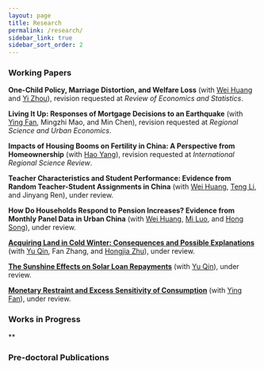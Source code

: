 ```yaml
---
layout: page
title: Research
permalink: /research/
sidebar_link: true
sidebar_sort_order: 2
---
```



### Working Papers
**One-Child Policy, Marriage Distortion, and Welfare Loss** (with [Wei Huang](https://sites.google.com/view/huangweipku/home) and [Yi Zhou](http://www.yizhoudemog.net/research.html)), revision requested at *Review of Economics and Statistics*.

**Living It Up: Responses of Mortgage Decisions to an Earthquake** (with [Ying Fan](https://sites.google.com/view/yingfan), Mingzhi Mao, and Min Chen), revision requested at *Regional Science and Urban Economics*.

**Impacts of Housing Booms on Fertility in China: A Perspective from Homeownership** (with [Hao Yang](http://bs.scu.edu.cn/kuaijixue/202103/6999.html)), revision requested at *International Regional Science Review*.

**Teacher Characteristics and Student Performance: Evidence from Random Teacher-Student Assignments in China** (with [Wei Huang](https://sites.google.com/view/huangweipku/home), [Teng Li](https://www.teng-li.com/), and Jinyang Ren), under review. 

**How Do Households Respond to Pension Increases? Evidence from Monthly Panel Data in Urban China** (with [Wei Huang](https://sites.google.com/view/huangweipku/home), [Mi Luo](https://sites.google.com/view/mi-luo), and [Hong Song](https://songhong2016.weebly.com/)), under review.

[**Acquiring Land in Cold Winter: Consequences and Possible Explanations**](https://papers.ssrn.com/sol3/papers.cfm?abstract_id=3479523) (with [Yu Qin](https://qinyurain.weebly.com/), Fan Zhang, and [Hongjia Zhu](https://iesr.jnu.edu.cn/2019/0821/c17702a404499/page.htm)), under review.

[**The Sunshine Effects on Solar Loan Repayments**](https://papers.ssrn.com/sol3/papers.cfm?abstract_id=3939686) (with [Yu Qin](https://qinyurain.weebly.com/)), under review.

[**Monetary Restraint and Excess Sensitivity of Consumption**](https://papers.ssrn.com/sol3/papers.cfm?abstract_id=3715597) (with [Ying Fan](https://sites.google.com/view/yingfan)), under review. 


### Works in Progress
**


### Pre-doctoral Publications

